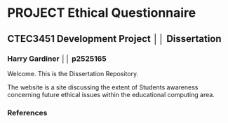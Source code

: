 # PROJECT Ethical Questionnaire

## CTEC3451 Development Project ││ Dissertation

### Harry Gardiner ││ p2525165

Welcome. This is the Dissertation Repository.

The website is a site discussing the extent of Students awareness concerning future ethical issues within the educational computing area.
 
### References

